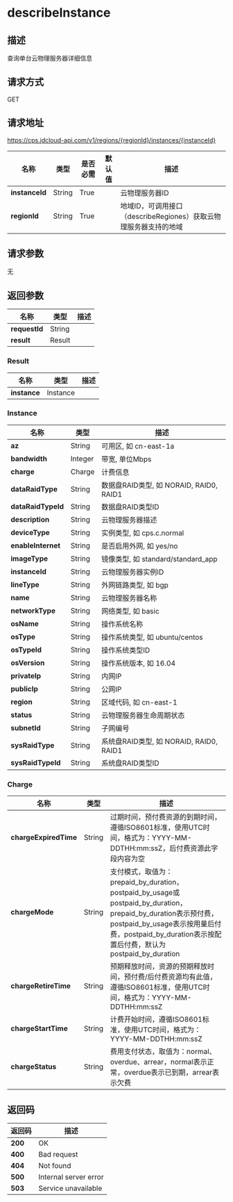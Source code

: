 # describeInstance


## 描述
查询单台云物理服务器详细信息

## 请求方式
GET

## 请求地址
https://cps.jdcloud-api.com/v1/regions/{regionId}/instances/{instanceId}

|名称|类型|是否必需|默认值|描述|
|---|---|---|---|---|
|**instanceId**|String|True| |云物理服务器ID|
|**regionId**|String|True| |地域ID，可调用接口（describeRegiones）获取云物理服务器支持的地域|

## 请求参数
无


## 返回参数
|名称|类型|描述|
|---|---|---|
|**requestId**|String| |
|**result**|Result| |

### Result
|名称|类型|描述|
|---|---|---|
|**instance**|Instance| |
### Instance
|名称|类型|描述|
|---|---|---|
|**az**|String|可用区, 如 cn-east-1a|
|**bandwidth**|Integer|带宽, 单位Mbps|
|**charge**|Charge|计费信息|
|**dataRaidType**|String|数据盘RAID类型, 如 NORAID, RAID0, RAID1|
|**dataRaidTypeId**|String|数据盘RAID类型ID|
|**description**|String|云物理服务器描述|
|**deviceType**|String|实例类型, 如 cps.c.normal|
|**enableInternet**|String|是否启用外网, 如 yes/no|
|**imageType**|String|镜像类型, 如 standard/standard_app|
|**instanceId**|String|云物理服务器实例ID|
|**lineType**|String|外网链路类型, 如 bgp|
|**name**|String|云物理服务器名称|
|**networkType**|String|网络类型, 如 basic|
|**osName**|String|操作系统名称|
|**osType**|String|操作系统类型, 如 ubuntu/centos|
|**osTypeId**|String|操作系统类型ID|
|**osVersion**|String|操作系统版本, 如 16.04|
|**privateIp**|String|内网IP|
|**publicIp**|String|公网IP|
|**region**|String|区域代码, 如 cn-east-1|
|**status**|String|云物理服务器生命周期状态|
|**subnetId**|String|子网编号|
|**sysRaidType**|String|系统盘RAID类型, 如 NORAID, RAID0, RAID1|
|**sysRaidTypeId**|String|系统盘RAID类型ID|
### Charge
|名称|类型|描述|
|---|---|---|
|**chargeExpiredTime**|String|过期时间，预付费资源的到期时间，遵循ISO8601标准，使用UTC时间，格式为：YYYY-MM-DDTHH:mm:ssZ，后付费资源此字段内容为空|
|**chargeMode**|String|支付模式，取值为：prepaid_by_duration，postpaid_by_usage或postpaid_by_duration，prepaid_by_duration表示预付费，postpaid_by_usage表示按用量后付费，postpaid_by_duration表示按配置后付费，默认为postpaid_by_duration|
|**chargeRetireTime**|String|预期释放时间，资源的预期释放时间，预付费/后付费资源均有此值，遵循ISO8601标准，使用UTC时间，格式为：YYYY-MM-DDTHH:mm:ssZ|
|**chargeStartTime**|String|计费开始时间，遵循ISO8601标准，使用UTC时间，格式为：YYYY-MM-DDTHH:mm:ssZ|
|**chargeStatus**|String|费用支付状态，取值为：normal、overdue、arrear，normal表示正常，overdue表示已到期，arrear表示欠费|

## 返回码
|返回码|描述|
|---|---|
|**200**|OK|
|**400**|Bad request|
|**404**|Not found|
|**500**|Internal server error|
|**503**|Service unavailable|
